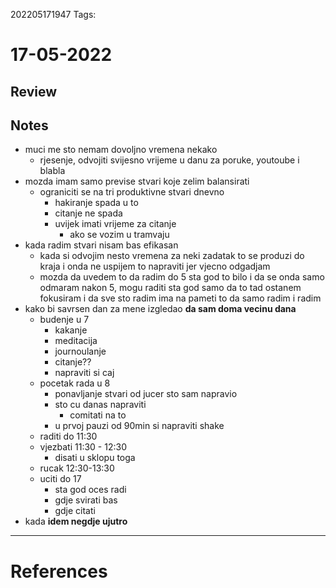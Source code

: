 202205171947
Tags: 
# 17-05-2022
## Review

## Notes
- muci me sto nemam dovoljno vremena nekako
	- rjesenje, odvojiti svijesno vrijeme u danu za poruke, youtoube i blabla
- mozda imam samo previse stvari koje zelim balansirati
	- ograniciti se na tri produktivne stvari dnevno
		- hakiranje spada u to
		- citanje ne spada
		- uvijek imati vrijeme za citanje
			- ako se vozim u tramvaju
- kada radim stvari nisam bas efikasan
	- kada si odvojim nesto vremena za neki zadatak to se produzi do kraja i onda ne uspijem to napraviti jer vjecno odgadjam
	- mozda da uvedem to da radim do 5 sta god to bilo i da se onda samo odmaram nakon 5, mogu raditi sta god samo da to tad ostanem fokusiram i da sve sto radim ima na pameti to da samo radim i radim
- kako bi savrsen dan za mene izgledao **da sam doma vecinu dana**
	- budenje u 7
		- kakanje
		- meditacija
		- journoulanje
		- citanje??
		- napraviti si caj
	- pocetak rada u 8
		- ponavljanje stvari od jucer sto sam napravio
		- sto cu danas napraviti
			- comitati na to
		- u prvoj pauzi od 90min si napraviti shake
	- raditi do 11:30
	- vjezbati 11:30 - 12:30
		- disati u sklopu toga
	- rucak 12:30-13:30
	- uciti do 17
		- sta god oces radi
		- gdje svirati bas
		- gdje citati
- kada **idem negdje ujutro**

---
# References